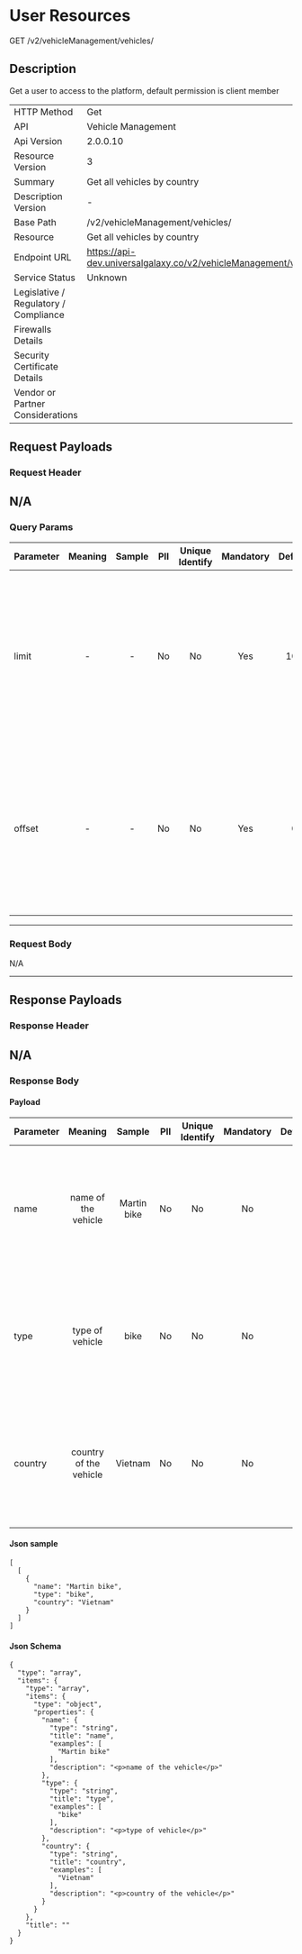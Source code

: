 # User Resources

GET /v2/vehicleManagement/vehicles/

## Description

Get a user to access to the platform, default permission is client member

|                                       |                                                 |
| ------------------------------------- | ----------------------------------------------- |
| HTTP Method                           | Get                                         |
| API                                   | Vehicle Management                                           |
| Api Version                           | 2.0.0.10                                         |
| Resource Version                      | 3                                               |
| Summary                               | Get all vehicles by country                                      |
| Description Version                   |  -  |
| Base Path                             | /v2/vehicleManagement/vehicles/                                     |
| Resource                              | Get all vehicles by country                                      |
| Endpoint URL                          | https://api-dev.universalgalaxy.co/v2/vehicleManagement/vehicles/              |
| Service Status                        | Unknown                                         |
| Legislative / Regulatory / Compliance |                                             |
| Firewalls Details                     |                                              |
| Security Certificate Details          |                                              |
| Vendor or Partner Considerations      |                                             |

## Request Payloads

### Request Header


N/A
---

### Query Params



| Parameter | Meaning | Sample | PII | Unique Identify | Mandatory | Default | Details |
| ------------- | :-----: | :-----: | :---: | :---------------: | :---------: | :-------: | ------------------ |
| limit |  -  |  -   |  No | No | Yes | 100 | Data Type : integer<br> Mininum :  - <br> Exclusive Minimum : No<br> Maximum :  - <br> Exclusive Maximum : No<br> Multiple Of :  - <br>  |
| offset |  -  |  -   |  No | No | Yes | 0 | Data Type : integer<br> Mininum :  - <br> Exclusive Minimum : No<br> Maximum :  - <br> Exclusive Maximum : No<br> Multiple Of :  - <br>  |


---

### Request Body

N/A

---

## Response Payloads

### Response Header


N/A
---

### Response Body

#### Payload 



| Parameter | Meaning | Sample | PII | Unique Identify | Mandatory | Default | Details |
| :----- | :-----: | :-----: | :-----: | :-----: | :-----: | :-----: | :----- |
| name | name of the vehicle | Martin bike  |  No | No | No |  -  | Data Type : string<br> Min. length :  - <br> Max. length : No<br> Regex :  - <br>  |
| type | type of vehicle | bike  |  No | No | No |  -  | Data Type : string<br> Min. length :  - <br> Max. length : No<br> Regex :  - <br>  |
| country | country of the vehicle | Vietnam  |  No | No | No |  -  | Data Type : string<br> Min. length :  - <br> Max. length : No<br> Regex :  - <br>  |




#### Json sample
```
[
  [
    {
      "name": "Martin bike",
      "type": "bike",
      "country": "Vietnam"
    }
  ]
]
```



#### Json Schema
```
{
  "type": "array",
  "items": {
    "type": "array",
    "items": {
      "type": "object",
      "properties": {
        "name": {
          "type": "string",
          "title": "name",
          "examples": [
            "Martin bike"
          ],
          "description": "<p>name of the vehicle</p>"
        },
        "type": {
          "type": "string",
          "title": "type",
          "examples": [
            "bike"
          ],
          "description": "<p>type of vehicle</p>"
        },
        "country": {
          "type": "string",
          "title": "country",
          "examples": [
            "Vietnam"
          ],
          "description": "<p>country of the vehicle</p>"
        }
      }
    },
    "title": ""
  }
}
```

